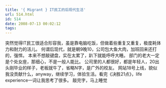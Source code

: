```yaml
---
title: '{ Migrant } IT民工的后现代生活'
url: 514.html
id: 514
date: 2008-07-13 00:02:12
tags:
---
```


突然觉得IT民工很适合形容我，虽是靠电脑吃饭，但做着些重复又重复，极度耗体力和耐力的活儿。 何谓后现代，就是朝9晚10，公司包大鱼大肉，加班回来还打的，强悍。 本来不想敲键盘，实在太累了，趴下就能呼呼大睡。 部门的老大一定是个处女座，那细心，不是一般人能比。 公司里的人都很好，都是年轻人，20出头刚毕业的样子，老板就牛了，省略N字，是广外的校友。 网站18号上线，貌似我没贡献什么，anyway，继续学习，体验生活。看完《决胜21点》，life experience一词让我思考了很多。 敲完字，马上睡觉